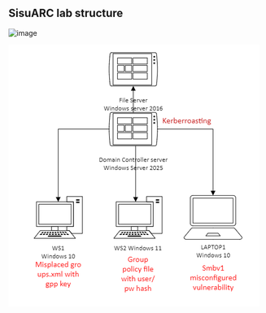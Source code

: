 ## SisuARC lab structure

![image](https://github.com/user-attachments/assets/4684409a-b44b-4ecd-8eb1-8275e8b322f1)

![alt text](assets/lab-schema.png)
